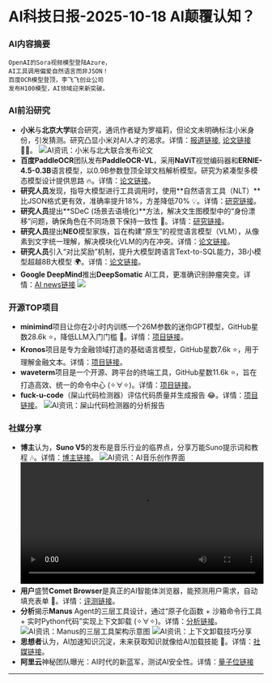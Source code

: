 
# AI科技日报-2025-10-18 AI颠覆认知？
### **AI内容摘要**
```
OpenAI的Sora视频模型登陆Azure，
AI工具调用偏爱自然语言而非JSON！
百度OCR模型登顶，李飞飞创业公司
发布H100模型，AI领域迎来新突破。
```
### AI前沿研究
*   **小米**与**北京大学**联合研究，通讯作者疑为罗福莉，但论文未明确标注小米身份，引发猜测。研究凸显小米对AI人才的渴求。详情：[报道链接](https://www.aibase.com/zh/news/22072), [论文链接](https://arxiv.org/pdf/2510.11370) 👩‍💻。
    ![AI资讯：小米与北大联合发布论文](https://source.hubtoday.app/images/2025/10/news_01k7sc646nf4pt1cj9v3nkjc9s.avif)
*   **百度PaddleOCR**团队发布**PaddleOCR-VL**，采用**NaViT**视觉编码器和**ERNIE-4.5-0.3B**语言模型，以0.9B参数登顶全球文档解析模型。研究为紧凑型多模态模型设计提供思路 🔥。详情：[论文链接](https://arxiv.org/abs/2510.14528)。
*   **研究人员**发现，指导大模型进行工具调用时，使用**自然语言工具（NLT）**比JSON格式更有效，准确率提升18%，方差降低70% 💡。详情：[研究链接](https://www.reddit.com/r/MachineLearning/comments/1o8szk0/r_plain_english_outperforms_json_for_llm_tool/)。
*   **研究人员**提出**SDeC (场景去语境化)**方法，解决文生图模型中的“身份漂移”问题，确保角色在不同场景下保持一致性 🤔。详情：[研究链接](https://arxiv.org/abs/2510.14553)。
*   **研究人员**提出**NEO**模型家族，旨在构建“原生”的视觉语言模型（VLM），从像素到文字统一理解，解决模块化VLM的内在冲突。详情：[论文链接](https://arxiv.org/abs/2510.14979)。
*   **研究人员**引入“对比奖励”机制，提升大模型跨语言Text-to-SQL能力，3B小模型超越8B大模型 🌍。详情：[论文链接](https://arxiv.org/abs/2510.13827)。
*   **Google DeepMind**推出**DeepSomatic** AI工具，更准确识别肿瘤突变。详情：[AI news链接](https://www.artificialintelligence-news.com/news/google-ai-tool-pinpoints-genetic-drivers-of-cancer/)
    ![](https://www.artificialintelligence-news.com/wp-content/uploads/2025/09/image-18.png)
### 开源TOP项目
*   **minimind**项目让你在2小时内训练一个26M参数的迷你GPT模型，GitHub星数28.6k ⭐，降低LLM入门门槛 🚀。详情：[项目链接](https://github.com/jingyaogong/minimind)。
*   **Kronos**项目是专为金融领域打造的基础语言模型，GitHub星数7.6k ⭐，用于理解金融文本。详情：[项目链接](https://github.com/shiyu-coder/Kronos)。
*   **waveterm**项目是一个开源、跨平台的终端工具，GitHub星数11.6k ⭐，旨在打造高效、统一的命令中心 (✧∀✧)。详情：[项目链接](https://github.com/wavetermdev/waveterm)。
*   **fuck-u-code**（屎山代码检测器）评估代码质量并生成报告 😂。详情：[项目链接](https://github.com/Done-0/fuck-u-code)。
    ![AI资讯：屎山代码检测器的分析报告](https://source.hubtoday.app/images/2025/10/news_01k7sc1q1nfe1bttzzm3d406v9.avif)
### 社媒分享
*   **博主**认为，**Suno V5**的发布是音乐行业的临界点，分享万能Suno提示词和教程 🎶。详情：[博主链接](https://x.com/op7418/status/1979122150171906559)。
    ![AI资讯：AI音乐创作界面](https://source.hubtoday.app/images/2025/10/news_01k7sc1tq5fqw9zn14qqzq15vk.avif)
    <video src="https://source.hubtoday.app/images/2025/10/news_01k7sc31prf0y9khdxr4nh9zrq.mp4" controls="controls" width="100%"></video>
*   **用户**盛赞**Comet Browser**是真正的AI智能体浏览器，能预测用户需求，自动填充表单 🚀。详情：[评测链接](https://medium.com/@iamJonatha/hi-im-jonatha-a-tech-savvy-developer-and-productivity-enthusiast-who-loves-exploring-new-tools-79dd76d24403)。
*   **分析**揭示**Manus** Agent的三层工具设计，通过“原子化函数 + 沙箱命令行工具 + 实时Python代码”实现上下文卸载 (✧∀✧)。详情：[分析链接](https://x.com/dotey/status/1979041449892004117)。
    ![AI资讯：Manus的三层工具架构示意图](https://source.hubtoday.app/images/2025/10/news_01k7sc3cttet7v3w214pqyma59.avif)
    ![AI资讯：上下文卸载技巧分享](https://source.hubtoday.app/images/2025/10/news_01k7sc3gmyfnds3st0xbr4axk6.avif)
*   **思想者**认为，AI加速知识沉淀，未来获取知识就像给AI加载技能 🤔。详情：[社媒链接](https://x.com/Yangyixxxx/status/1979068920469344520)。
*   **阿里云**神秘团队曝光：AI时代的新蓝军，测试AI安全性。详情：[量子位链接](https://www.qbitai.com/2025/10/343052.html)
---